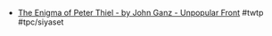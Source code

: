 - [The Enigma of Peter Thiel - by John Ganz - Unpopular Front](https://johnganz.substack.com/p/the-enigma-of-peter-thiel) #twtp #tpc/siyaset